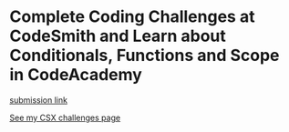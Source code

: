 # Complete Coding Challenges at CodeSmith and Learn about Conditionals, Functions and Scope in CodeAcademy

[submission link](https://lsxh87.csb.app/)

[See my CSX challenges page](https://github.com/m-soro/Per_Scholas/tree/main/Lab/CSX-Challenges)
